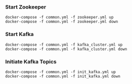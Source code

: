 ### Start Zookeeper
    docker-compose -f common.yml -f zookeeper.yml up
    docker-compose -f common.yml -f zookeeper.yml down

### Start Kafka
    docker-compose -f common.yml -f kafka_cluster.yml up
    docker-compose -f common.yml -f kafka_cluster.yml down

### Initiate Kafka Topics
    docker-compose -f common.yml -f init_kafka.yml up
    docker-compose -f common.yml -f init_kafka.yml down



